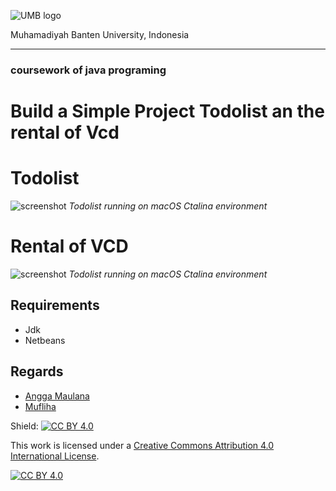![UMB logo](https://umbanten.ac.id/images/logo_umb_100.png)

Muhamadiyah Banten University, Indonesia
___

### coursework of java programing
# Build a Simple Project Todolist an the rental of Vcd

# Todolist

![screenshot](https://i.ibb.co/3T0rkFc/Jepretan-Layar-2021-08-22-pukul-15-33-33.png)
*Todolist running on macOS Ctalina environment*

# Rental of VCD

![screenshot](https://i.ibb.co/GP7vFvD/Jepretan-Layar-2021-08-22-pukul-15-37-53.png)
*Todolist running on macOS Ctalina environment*

## Requirements
- Jdk
- Netbeans

## Regards
- [Angga Maulana](https://github.com/Anggasayogo)
- [Mufliha](https://github.com/muf)

Shield: [![CC BY 4.0][cc-by-shield]][cc-by]

This work is licensed under a
[Creative Commons Attribution 4.0 International License][cc-by].

[![CC BY 4.0][cc-by-image]][cc-by]

[cc-by]: http://creativecommons.org/licenses/by/4.0/
[cc-by-image]: https://i.creativecommons.org/l/by/4.0/88x31.png
[cc-by-shield]: https://img.shields.io/badge/License-CC%20BY%204.0-lightgrey.svg


